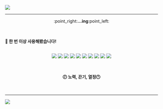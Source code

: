 <img src="https://capsule-render.vercel.app/api?type=Waving&color=gradient&height=300&section=header&text=W%20e%20l%20c%20o%20m%20e👋&fontSize=90&animation=twinkling&fontAlignY=40&customColorList=,1,3,3" />

<hr/>

<div align="center">:point_right:<strong>...ing</strong>:point_left:</div>
<br>
<br/>

**:mag_right: 한 번 이상 사용해봤습니다!**
<br/>
<br/>

<div align="center">
<img src="https://img.shields.io/badge/CSS3-1572B6?style=for-the-badge&logo=CSS3&logoColor=white">
<img src="https://img.shields.io/badge/HTML5-E34F26?style=for-the-badge&logo=HTML5&logoColor=white">
<img src="https://img.shields.io/badge/JavaScript-F7DF1E?style=for-the-badge&logo=JavaScript&logoColor=white">
<img src="https://img.shields.io/badge/MySQL-4479A1?style=for-the-badge&logo=MySQL&logoColor=white">
<img src="https://img.shields.io/badge/MongoDB-47A248?style=for-the-badge&logo=MongoDB&logoColor=white">
<img src="https://img.shields.io/badge/Node.js-339933?style=for-the-badge&logo=Node.js&logoColor=white">
<img src="https://img.shields.io/badge/Express-000000?style=for-the-badge&logo=Express&logoColor=white">
<img src="https://img.shields.io/badge/React-61DAFB?style=for-the-badge&logo=React&logoColor=white">
<img src="https://img.shields.io/badge/Redux-764ABC?style=for-the-badge&logo=Redux&logoColor=white">
<img src="https://img.shields.io/badge/ReduxSaga-999999?style=for-the-badge&logo=Redux-Saga&logoColor=white">
</div>
<br/>
<br/>
<div align="center">
  
**:clock7: <strong>노력, 끈기, 열정</strong>:clock12:**
</div>
<br/>

---

<img src="https://capsule-render.vercel.app/api?type=Waving&color=gradient&height=300&section=footer&&fontSize=90&animation=twinkling&fontAlignY=40&customColorList=,1,3,3" />
